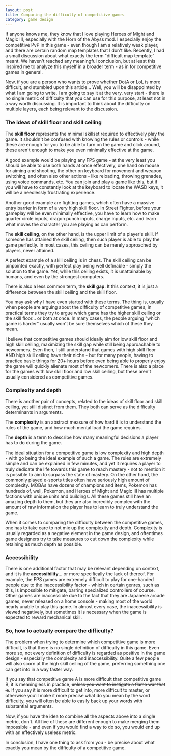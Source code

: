 ```yaml
---
layout: post
title: Comparing the difficulty of competitive games
category: game design
---
```


If anyone knows me, they know that I love playing Heroes of Might and Magic III, especially with the Horn of the Abyss mod. I especially enjoy the competitive PvP in this game - even though I am a relatively weak player, and there are certain random map templates that I don't like. Recently, I had a small discussion about what exactly the term "difficult map template" meant. We haven't reached any meaningful conclusion, but at least this inspired me to analyze this myself in a broader term - as in for competitive games in general.

Now, if you are a person who wants to prove whether DotA or LoL is more difficult, and stumbled upon this article... Well, you will be disappointed by what I am going to write. I am going to say it at the very, very start - there is no single metric of difficulty that you can use for this purpose, at least not in a way worth discussing. It is important to think about the difficulty on multiple layers, each being relevant to the discussion.

### The ideas of skill floor and skill ceiling

The **skill floor** represents the minimal skillset required to effectively play the game. It shouldn't be confused with knowing the rules or controls - while these are enough for you to be able to turn on the game and click around, these aren't enough to make you even minimally effective at the game.

A good example would be playing any FPS game - at the very least you should be able to use both hands at once effectively, one hand on mouse for aiming and shooting, the other on keyboard for movement and weapon switching, and often also other actions - like reloading, throwing grenades, using voice commands, etc. You can join and play a game like this, but if you will have to constantly look at the keyboard to locate the WASD keys, it will be a needlessly frustrating experience.

Another good example are fighting games, which often have a massive entry barrier in form of a very high skill floor. In Street Fighter, before your gameplay will be even minimally effective, you have to learn how to make quarter circle inputs, dragon punch inputs, charge inputs, etc. and learn what moves the character you are playing as can perform.

The **skill ceiling**, on the other hand, is the upper limit of a player's skill. If someone has attained the skill ceiling, then such player is able to play the game perfectly. In most cases, this ceiling can be merely approached by players, never attained.

A perfect example of a skill ceiling is in chess. The skill ceiling can be pinpointed exactly, with perfect play being well definable - simply the solution to the game. Yet, while this ceiling exists, it is unattainable by humans, and even by the strongest computers.

There is also a less common term, the **skill gap**. It this context, it is just a difference between the skill ceiling and the skill floor.

You may ask why I have even started with these terms. The thing is, usually when people are arguing about the difficulty of competitive games, in practical terms they try to argue which game has the higher skill ceiling or the skill floor... or both at once. In many cases, the people arguing "which game is harder" usually won't be sure themselves which of these they mean.

I believe that competitive games should ideally aim for low skill floor and high skill ceiling, maximizing the skill gap while still being approachable to newcomers. Even then, I still understand that games with high skill floor AND high skill ceiling have their niche - but for many people, having to practice basic things for 20+ hours before even being able to properly enjoy the game will quickly alienate most of the newcomers. There is also a place for the games with low skill floor and low skill ceiling, but these aren't usually considered as competitive games.

### Complexity and depth

There is another pair of concepts, related to the ideas of skill floor and skill ceiling, yet still distinct from them. They both can serve as the difficulty determinants in arguments.

The **complexity** is an abstract measure of how hard it is to understand the rules of the game, and how much mental load the game requires.

The **depth** is a term to describe how many meaningful decisions a player has to do during the game.

The ideal situation for a competitive game is low complexity and high depth - with go being the ideal example of such a game. The rules are extremely simple and can be explained in few minutes, and yet it requires a player to truly dedicate the life towards this game to reach mastery - not to mention it is possible to aim to surpass the state of mastery. On the other hand, the commonly played e-sports titles often have seriously high amount of complexity. MOBAs have dozens of champions and items, Pokemon has hundreds of, well, Pokemon, and Heroes of Might and Magic III has multiple factions with unique units and buildings. All these games still have an amazing depth to them, but they are also incredibly complex with the amount of raw information the player has to learn to truly understand the game.

When it comes to comparing the difficulty between the competitive games, one has to take care to not mix up the complexity and depth. Complexity is usually regarded as a negative element in the game design, and oftentimes game designers try to take measures to cut down the complexity while retaining as much depth as possible.

### Accessibility

There is one additional factor that may be relevant depending on context, and it is the **accessibility**... or more specifically the lack of thereof. For example, the FPS games are extremely difficult to play for one-handed people due to the inaccessibility factor - which in certain genres, such as this, is impossible to mitigate, barring specialized controllers of course. Other games are inaccessible due to the fact that they are Japanese arcade games, never released on a home console - making most of the world nearly unable to play this game. In almost every case, the inaccessibility is viewed negatively, but sometimes it is necessary when the game is expected to reward mechanical skill.

### So, how to actually compare the difficulty?

The problem when trying to determine which competitive game is more difficult, is that there is no single definition of difficulty in this game. Even more so, not every definition of difficulty is regarded as positive in the game design - especially the complexity and inaccessibility. Quite a few people will also scorn at the high skill ceiling of the game, preferring something one can get into in a way faster way.

If you say that competitive game A is more difficult than competitive game B, it is meaningless in practice, ~~unless you want to instigate a flame war that is~~. If you say it is more difficult to get into, more difficult to master, or otherwise you'll make it more precise what do you mean by the word difficulty, you will often be able to easily back up your words with substantial arguments.

Now, if you have the idea to combine all the aspects above into a single metric, don't. All five of these are different enough to make merging them impossible - and even if you would find a way to do so, you would end up with an effectively useless metric.

In conclusion, I have one thing to ask from you - be precise about what exactly you mean by the difficulty of a competitive game.